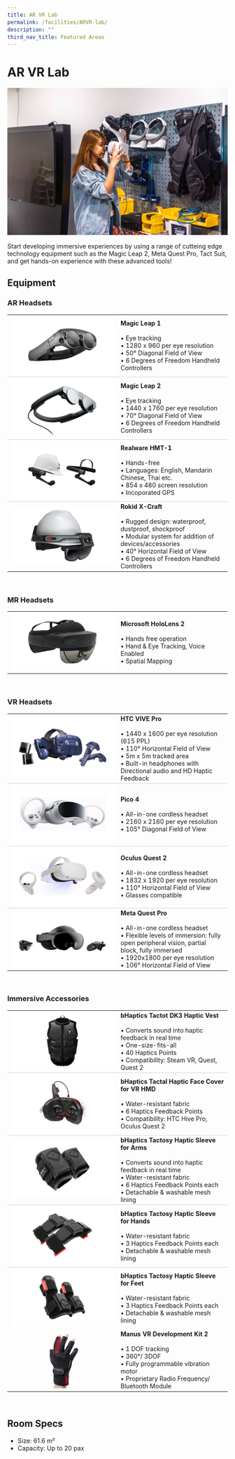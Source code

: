 ```yaml
---
title: AR VR Lab
permalink: /facilities/ARVR-lab/
description: ""
third_nav_title: Featured Areas
---
```

# AR VR Lab
![AR/VR Wall](/images/Facilities/AR%20VR%20Lab/ARVR%20wall.png)


Start developing immersive experiences by using a range of cutteing edge technology equipment such as the Magic Leap 2, Meta Quest Pro, Tact Suit, and get hands-on experience with these advanced tools! 

## Equipment

### AR Headsets
<table>
	<tr>
		<td style="width:50%; vertical-align:middle; border-bottom: 0.75px solid lightgrey"><img src="/images/Facilities/AR%20VR%20Lab/AR%20Headset%20Magic%20Leap%201.png"></td>
		<td style="width:50%; vertical-align:middle; border-bottom: 0.75px solid lightgrey"><b>Magic Leap 1</b><br>
			<br>• Eye tracking 
			<br>• 1280 x 960 per eye resolution
			<br>• 50° Diagonal Field of View
			<br>• 6 Degrees of Freedom Handheld Controllers
		</td>
	</tr>
	<tr>
		<td style="width:50%; vertical-align:middle; border-bottom: 0.75px solid lightgrey"><img src="/images/Facilities/AR%20VR%20Lab/AR%20Headset%20Magic%20Leap%202.png"></td>
		<td style="width:50%; vertical-align:middle; border-bottom: 0.75px solid lightgrey"><b>Magic Leap 2</b><br>
			<br>• Eye tracking 
			<br>• 1440 x 1760 per eye resolution
			<br>• 70° Diagonal Field of View
			<br>• 6 Degrees of Freedom Handheld Controllers
		</td>
	</tr>
	<tr>
		<td style="width:50%; vertical-align:middle; border-bottom: 0.75px solid lightgrey"><img src="/images/Facilities/AR%20VR%20Lab/AR%20Headset%20Realware%20HMT-1.png"></td>
		<td style="width:50%; vertical-align:middle; border-bottom: 0.75px solid lightgrey"><b>Realware HMT-1</b><br>
			<br>• Hands-free
			<br>• Languages: English, Mandarin Chinese, Thai etc.
			<br>• 854 x 480 screen resolution
			<br>• Incoporated GPS
		</td>
	</tr>
    <tr>
		<td style="width:50%; vertical-align:middle;"><img src="/images/Facilities/AR%20VR%20Lab/AR%20Headset%20Rokid%20X-Craft.png"></td>
		<td style="width:50%; vertical-align:middle;"><b>Rokid X-Craft</b><br>
			<br>• Rugged design: waterproof, dustproof, shockproof 
			<br>• Modular system for addition of devices/accessories
			<br>• 40° Horizontal Field of View
			<br>• 6 Degrees of Freedom Handheld Controllers
		</td>
	</tr>
</table>
<br>

### MR Headsets
<table>
	<tr>
		<td style="width:50%; vertical-align:middle;"><img src="/images/Facilities/AR%20VR%20Lab/MR%20Headet%20Microsoft%20HoloLens%202.png"></td>
		<td style="width:50%; vertical-align:middle;"><b>Microsoft HoloLens 2</b><br>
			<br>• Hands free operation
			<br>• Hand & Eye Tracking, Voice Enabled
			<br>• Spatial Mapping
		</td>
	</tr>
</table>
<br>

### VR Headsets
<table>
	<tr>
		<td style="width:50%; vertical-align:middle; border-bottom: 0.75px solid lightgrey"><img src="/images/Facilities/AR%20VR%20Lab/VR%20Headset%20HTC%20VIVE%20Pro.png"></td>
		<td style="width:50%; vertical-align:middle; border-bottom: 0.75px solid lightgrey"><b>HTC VIVE Pro</b><br>
			<br>• 1440 x 1600 per eye resolution (615 PPL)
			<br>• 110° Horizontal Field of View
			<br>• 5m x 5m tracked area
			<br>• Built-in headphones with Directional audio and HD Haptic Feedback
		</td>
	</tr>
	<tr>
		<td style="width:50%; vertical-align:middle; border-bottom: 0.75px solid lightgrey"><img src="/images/Facilities/AR%20VR%20Lab/VR%20Headset%20Pico%204.jpg"></td>
		<td style="width:50%; vertical-align:middle; border-bottom: 0.75px solid lightgrey"><b>Pico 4</b><br>
			<br>• All-in-one cordless headset
			<br>• 2160 x 2160 per eye resolution
			<br>• 105° Diagonal Field of View 
		</td>
	</tr>
	<tr>
		<td style="width:50%; vertical-align:middle; border-bottom: 0.75px solid lightgrey"><img src="/images/Facilities/AR%20VR%20Lab/VR%20Headset%20Oculus%20Quest.png"></td>
		<td style="width:50%; vertical-align:middle; border-bottom: 0.75px solid lightgrey"><b>Oculus Quest 2</b><br>
			<br>• All-in-one cordless headset
			<br>• 1832 x 1920 per eye resolution 
            <br>• 110° Horizontal Field of View
			<br>• Glasses compatible
		</td>
	</tr>
    <tr>
		<td style="width:50%; vertical-align:middle;"><img src="/images/Facilities/AR%20VR%20Lab/VR%20Headset%20Meta%20Quest%20Pro.png"></td>
		<td style="width:50%; vertical-align:middle;"><b>Meta Quest Pro</b><br>
			<br>• All-in-one cordless headset
			<br>• Flexible levels of immersion: fully open peripheral vision, partial block, fully immersed
			<br>• 1920x1800 per eye resolution 
			<br>• 106° Horizontal Field of View
		</td>
	</tr>
</table>
<br>

### Immersive Accessories
<table>
	<tr>
		<td style="width:50%; vertical-align:middle; border-bottom: 0.75px solid lightgrey"><img src="/images/Facilities/AR%20VR%20Lab/Immersion%20Accessory%20bHaptics%20Tactot%20DK3%20Haptic%20Vest.png"></td>
		<td style="width:50%; vertical-align:middle; border-bottom: 0.75px solid lightgrey"><b>bHaptics Tactot DK3 Haptic Vest</b><br>
			<br>• Converts sound into haptic feedback in real time
			<br>• One-size-fits-all
			<br>• 40 Haptics Points
			<br>• Compatibility: Steam VR, Quest, Quest 2
		</td>
	</tr>
	<tr>
		<td style="width:50%; vertical-align:middle; border-bottom: 0.75px solid lightgrey"><img src="/images/Facilities/AR%20VR%20Lab/Immersion%20Accessory%20bHaptics%20Tactal%20Haptic%20Face%20cover%20for%20VR%20HMD.png"></td>
		<td style="width:50%; vertical-align:middle; border-bottom: 0.75px solid lightgrey"><b>bHaptics Tactal Haptic Face Cover for VR HMD</b><br>
			<br>• Water-resistant fabric
			<br>• 6 Haptics Feedback Points
			<br>• Compatibility: HTC Hive Pro, Oculus Quest 2
		</td>
	</tr>
	<tr>
		<td style="width:50%; vertical-align:middle; border-bottom: 0.75px solid lightgrey"><img src="/images/Facilities/AR%20VR%20Lab/Immersion%20Accessory%20bHaptics%20Tactosy%20Haptoc%20Sleeve%20for%20Arms.png"></td>
		<td style="width:50%; vertical-align:middle; border-bottom: 0.75px solid lightgrey"><b>bHaptics Tactosy Haptic Sleeve for Arms</b><br>
			<br>• Converts sound into haptic feedback in real time
			<br>• Water-resistant fabric
            <br>• 6 Haptics Feedback Points each
			<br>• Detachable & washable mesh lining
		</td>
	</tr>
    <tr>
		<td style="width:50%; vertical-align:middle; border-bottom: 0.75px solid lightgrey"><img src="/images/Facilities/AR%20VR%20Lab/Immersion%20Accessory%20bHaptics%20Tactosy%20Haptic%20Sleeve%20for%20Hands.png"></td>
		<td style="width:50%; vertical-align:middle; border-bottom: 0.75px solid lightgrey"><b>bHaptics Tactosy Haptic Sleeve for Hands</b><br>
			<br>• Water-resistant fabric
			<br>• 3 Haptics Feedback Points each
			<br>• Detachable & washable mesh lining
		</td>
	</tr>
    <tr>
		<td style="width:50%; vertical-align:middle;"><img src="/images/Facilities/AR%20VR%20Lab/Immersion%20Accessory%20bHaptics%20Tactosy%20Haptic%20Sleeve%20for%20Feet.png"></td>
		<td style="width:50%; vertical-align:middle;"><b>bHaptics Tactosy Haptic Sleeve for Feet</b><br>
			<br>• Water-resistant fabric
			<br>• 3 Haptics Feedback Points each
			<br>• Detachable & washable mesh lining
		</td>
	</tr>	    
	<tr>
			<td style="width:50%; vertical-align:middle;"><img src="/images/Facilities/AR%20VR%20Lab/ManusVR2.png"></td>
			<td style="width:50%; vertical-align:middle;"><b>Manus VR Development Kit 2</b><br>
			<br>• 1 DOF tracking
			<br>• 360°/ 3DOF
			<br>• Fully programmable vibration motor
			<br>• Proprietary Radio Frequency/ Bluetooth Module
		</td>	
	</tr>	
</table>
<br>

## Room Specs
* Size: 61.6 m²
* Capacity: Up to 20 pax
